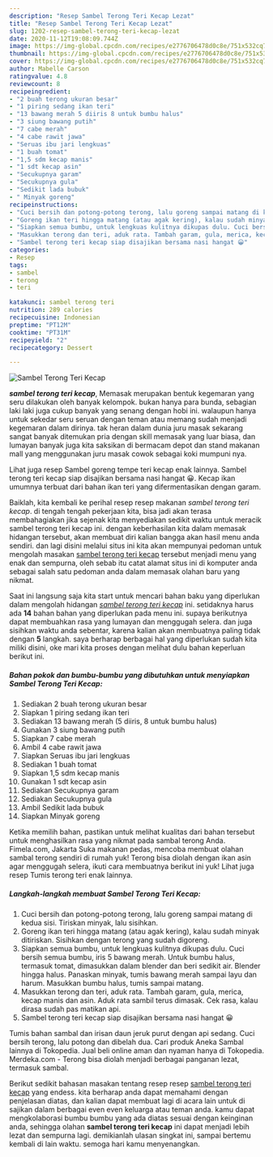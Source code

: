 ```yaml
---
description: "Resep Sambel Terong Teri Kecap Lezat"
title: "Resep Sambel Terong Teri Kecap Lezat"
slug: 1202-resep-sambel-terong-teri-kecap-lezat
date: 2020-11-12T19:08:09.744Z
image: https://img-global.cpcdn.com/recipes/e2776706478d0c8e/751x532cq70/sambel-terong-teri-kecap-foto-resep-utama.jpg
thumbnail: https://img-global.cpcdn.com/recipes/e2776706478d0c8e/751x532cq70/sambel-terong-teri-kecap-foto-resep-utama.jpg
cover: https://img-global.cpcdn.com/recipes/e2776706478d0c8e/751x532cq70/sambel-terong-teri-kecap-foto-resep-utama.jpg
author: Mabelle Carson
ratingvalue: 4.8
reviewcount: 8
recipeingredient:
- "2 buah terong ukuran besar"
- "1 piring sedang ikan teri"
- "13 bawang merah 5 diiris 8 untuk bumbu halus"
- "3 siung bawang putih"
- "7 cabe merah"
- "4 cabe rawit jawa"
- "Seruas ibu jari lengkuas"
- "1 buah tomat"
- "1,5 sdm kecap manis"
- "1 sdt kecap asin"
- "Secukupnya garam"
- "Secukupnya gula"
- "Sedikit lada bubuk"
- " Minyak goreng"
recipeinstructions:
- "Cuci bersih dan potong-potong terong, lalu goreng sampai matang di kedua sisi. Tiriskan minyak, lalu sisihkan."
- "Goreng ikan teri hingga matang (atau agak kering), kalau sudah minyak ditiriskan. Sisihkan dengan terong yang sudah digoreng."
- "Siapkan semua bumbu, untuk lengkuas kulitnya dikupas dulu. Cuci bersih semua bumbu, iris 5 bawang merah. Untuk bumbu halus, termasuk tomat, dimasukkan dalam blender dan beri sedikit air. Blender hingga halus. Panaskan minyak, tumis bawang merah sampai layu dan harum. Masukkan bumbu halus, tumis sampai matang."
- "Masukkan terong dan teri, aduk rata. Tambah garam, gula, merica, kecap manis dan asin. Aduk rata sambil terus dimasak. Cek rasa, kalau dirasa sudah pas matikan api."
- "Sambel terong teri kecap siap disajikan bersama nasi hangat 😀"
categories:
- Resep
tags:
- sambel
- terong
- teri

katakunci: sambel terong teri 
nutrition: 289 calories
recipecuisine: Indonesian
preptime: "PT12M"
cooktime: "PT31M"
recipeyield: "2"
recipecategory: Dessert

---
```



![Sambel Terong Teri Kecap](https://img-global.cpcdn.com/recipes/e2776706478d0c8e/751x532cq70/sambel-terong-teri-kecap-foto-resep-utama.jpg)

<b><i>sambel terong teri kecap</i></b>, Memasak merupakan bentuk kegemaran yang seru dilakukan oleh banyak kelompok. bukan hanya para bunda, sebagian laki laki juga cukup banyak yang senang dengan hobi ini. walaupun hanya untuk sekedar seru seruan dengan teman atau memang sudah menjadi kegemaran dalam dirinya. tak heran dalam dunia juru masak sekarang sangat banyak ditemukan pria dengan skill memasak yang luar biasa, dan lumayan banyak juga kita saksikan di bermacam depot dan stand makanan mall yang menggunakan juru masak cowok sebagai koki mumpuni nya.

Lihat juga resep Sambel goreng tempe teri kecap enak lainnya. Sambel terong teri kecap siap disajikan bersama nasi hangat 😀. Kecap ikan umumnya terbuat dari bahan ikan teri yang difermentasikan dengan garam.

Baiklah, kita kembali ke perihal resep resep makanan <i>sambel terong teri kecap</i>. di tengah tengah pekerjaan kita, bisa jadi akan terasa membahagiakan jika sejenak kita menyediakan sedikit waktu untuk meracik sambel terong teri kecap ini. dengan keberhasilan kita dalam memasak hidangan tersebut, akan membuat diri kalian bangga akan hasil menu anda sendiri. dan lagi disini melalui situs ini kita akan mempunyai pedoman untuk mengolah masakan <u>sambel terong teri kecap</u> tersebut menjadi menu yang enak dan sempurna, oleh sebab itu catat alamat situs ini di komputer anda sebagai salah satu pedoman anda dalam memasak olahan baru yang nikmat.


Saat ini langsung saja kita start untuk mencari bahan baku yang diperlukan dalam mengolah hidangan <u><i>sambel terong teri kecap</i></u> ini. setidaknya harus ada <b>14</b> bahan bahan yang diperlukan pada menu ini. supaya berikutnya dapat membuahkan rasa yang lumayan dan menggugah selera. dan juga sisihkan waktu anda sebentar, karena kalian akan membuatnya paling tidak dengan <b>5</b> langkah. saya berharap berbagai hal yang diperlukan sudah kita miliki disini, oke mari kita proses dengan melihat dulu bahan keperluan berikut ini.

<!--inarticleads1-->

##### Bahan pokok dan bumbu-bumbu yang dibutuhkan untuk menyiapkan Sambel Terong Teri Kecap:

1. Sediakan 2 buah terong ukuran besar
1. Siapkan 1 piring sedang ikan teri
1. Sediakan 13 bawang merah (5 diiris, 8 untuk bumbu halus)
1. Gunakan 3 siung bawang putih
1. Siapkan 7 cabe merah
1. Ambil 4 cabe rawit jawa
1. Siapkan Seruas ibu jari lengkuas
1. Sediakan 1 buah tomat
1. Siapkan 1,5 sdm kecap manis
1. Gunakan 1 sdt kecap asin
1. Sediakan Secukupnya garam
1. Sediakan Secukupnya gula
1. Ambil Sedikit lada bubuk
1. Siapkan  Minyak goreng


Ketika memilih bahan, pastikan untuk melihat kualitas dari bahan tersebut untuk menghasilkan rasa yang nikmat pada sambal terong Anda. Fimela.com, Jakarta Suka makanan pedas, mencoba membuat olahan sambal terong sendiri di rumah yuk! Terong bisa diolah dengan ikan asin agar menggugah selera, ikuti cara membuatnya berikut ini yuk! Lihat juga resep Tumis terong teri enak lainnya. 

<!--inarticleads2-->

##### Langkah-langkah membuat Sambel Terong Teri Kecap:

1. Cuci bersih dan potong-potong terong, lalu goreng sampai matang di kedua sisi. Tiriskan minyak, lalu sisihkan.
1. Goreng ikan teri hingga matang (atau agak kering), kalau sudah minyak ditiriskan. Sisihkan dengan terong yang sudah digoreng.
1. Siapkan semua bumbu, untuk lengkuas kulitnya dikupas dulu. Cuci bersih semua bumbu, iris 5 bawang merah. Untuk bumbu halus, termasuk tomat, dimasukkan dalam blender dan beri sedikit air. Blender hingga halus. Panaskan minyak, tumis bawang merah sampai layu dan harum. Masukkan bumbu halus, tumis sampai matang.
1. Masukkan terong dan teri, aduk rata. Tambah garam, gula, merica, kecap manis dan asin. Aduk rata sambil terus dimasak. Cek rasa, kalau dirasa sudah pas matikan api.
1. Sambel terong teri kecap siap disajikan bersama nasi hangat 😀


Tumis bahan sambal dan irisan daun jeruk purut dengan api sedang. Cuci bersih terong, lalu potong dan dibelah dua. Cari produk Aneka Sambal lainnya di Tokopedia. Jual beli online aman dan nyaman hanya di Tokopedia. Merdeka.com - Terong bisa diolah menjadi berbagai panganan lezat, termasuk sambal. 

Berikut sedikit bahasan masakan tentang resep resep <u>sambel terong teri kecap</u> yang endess. kita berharap anda dapat memahami dengan penjelasan diatas, dan kalian dapat membuat lagi di acara lain untuk di sajikan dalam berbagai even even keluarga atau teman anda. kamu dapat mengkolaborasi bumbu bumbu yang ada diatas sesuai dengan keinginan anda, sehingga olahan <b>sambel terong teri kecap</b> ini dapat menjadi lebih lezat dan sempurna lagi. demikianlah ulasan singkat ini, sampai bertemu kembali di lain waktu. semoga hari kamu menyenangkan.
